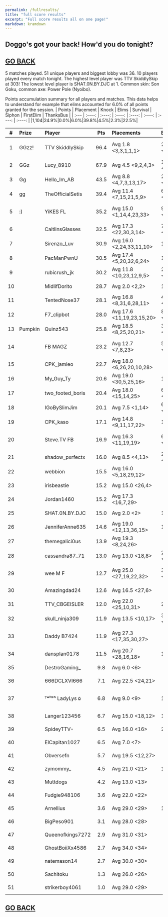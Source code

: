 ```yaml
---
permalink: /fullresults/
title: "full score results"
excerpt: "Full score results all on one page!"
markdown: kramdown
---
```

<meta http-equiv="refresh" content="30">

## Doggo's got your back! How'd you do tonight?
## [GO BACK](https://www.kaso.gg)

5 matches played. 51 unique players and biggest lobby was 36. 10 players played every match tonight. The highest level player was TTV SkiddlySkip at 303! The lowest level player is SHAT.0N.BY.DJC at 1. Common skin: Son Goku, common axe: Power Pole (Nyoibo).

Points accumulation summary for all players and matches. This data helps to understand for example that elims accounted for 6.0% of all points granted for the session.
| Points | Placement | Knock | Elims | Survival | Siphon | FirstElim | ThanksBus |
| :--- | :----: | :----: | :----: | :----: | :----: | :----: | :----: |
|1,104|24.9%|0.0%|6.0%|39.8%|4.5%|2.3%|22.5%|
<br>

| # | Prize | Player | Pts | Placements | Elims | elim1 | XPLvl | Skin | Axe | Stream |
| :----: | :--- | :--- | :----: | :--- | :--- | :----: | :----: | :----: | :----:| :--- |
|1|GGzz!|TTV SkiddlySkip|96.4|Avg 1.8 <3,3,1,1,1>|27 (5.4) <4,4,5,8,6>|0|303|![](https://media.fortniteapi.io/images/a0cf0eb956aa5483a9ae4394d1157ff3/transparent.png){:height="35px"}|![](https://media.fortniteapi.io/images/6e445da8c2b47cf6cf54d554d126ef12/transparent.png){:height="35px"}|[TTV SkiddlySkip](https://www.twitch.tv/TTV SkiddlySkip)|
|2|GGz|Lucy_8910|67.9|Avg 4.5 <9,2,4,3>|16 (4.0) <4,3,6,3>|1|150|![](https://media.fortniteapi.io/images/52f1f7d24620835f96dfe15fc8f5b1da/transparent.png){:height="35px"}|![](https://media.fortniteapi.io/images/128928a-3e4385b-50c4b4a-4240a82/transparent.png){:height="35px"}|[Lucy_8910](https://www.twitch.tv/Lucy_8910)|
|3|Gg|Hello_Im_AB|43.5|Avg 8.8 <4,7,3,13,17>|2 (1.0) <1,1>|0|170|![](https://media.fortniteapi.io/images/9c76ad26bd4885ca927e5cbd8f803237/transparent.png){:height="35px"}|![](https://media.fortniteapi.io/images/95adc91a4b22ee71c16f5e854b71acec/transparent.png){:height="35px"}|[Hello_Im_AB](https://www.twitch.tv/Hello_Im_AB)|
|4|gg|TheOfficialSetis|39.4|Avg 11.4 <7,15,21,5,9>|6 (2.0) <1,1,4>|0|185|![](https://media.fortniteapi.io/images/c765c24d97490acabfe948bbac2318bf/transparent.png){:height="35px"}|![](https://media.fortniteapi.io/images/335dd8d569d71a5680887c39f8663130/transparent.png){:height="35px"}|[TheOfficialSetis](https://www.twitch.tv/TheOfficialSetis)|
|5|:)|YiKES FL|35.2|Avg 15.0 <1,14,4,23,33>|9 (2.3) <3,1,4,1>|0|210|![](https://media.fortniteapi.io/images/8a7d59675dd875bb4c618395bdebd7e1/transparent.png){:height="35px"}|![](https://media.fortniteapi.io/images/398bcab523d22e365ca26fb1bb2d8e66/transparent.png){:height="35px"}|[YiKES FL](https://www.twitch.tv/YiKES FL)|
|6||CaitlinsGlasses|32.5|Avg 17.3 <22,30,3,14>|7 (1.8) <2,1,2,2>|1|218|![](https://media.fortniteapi.io/images/29973af14bd85f0b3d2a7f61a091c3b2/transparent.png){:height="35px"}|![](https://media.fortniteapi.io/images/8fdcb662208513beca0c8733c7ab79cf/transparent.png){:height="35px"}|[CaitlinsGlasses](https://www.twitch.tv/CaitlinsGlasses)|
|7||Sirenzo_Luv|30.9|Avg 16.0 <2,24,33,11,10>|1 (1.0) <1>|0|145|![](https://media.fortniteapi.io/images/a9aef5458ece26f3e5ff0f1ebee276e9/transparent.png){:height="35px"}|![](https://media.fortniteapi.io/images/caeddd33e8c7a566aec4cc369d84f7c8/transparent.png){:height="35px"}|[Sirenzo_Luv](https://www.twitch.tv/Sirenzo_Luv)|
|8||PacManPwnU|30.5|Avg 17.4 <5,20,32,6,24>|1 (1.0) <1>|0|98|![](https://media.fortniteapi.io/images/6ee43a20a84f5fffebfe008e176575a1/transparent.png){:height="35px"}|![](https://media.fortniteapi.io/images/b9ef8159c41c70190910adb40ced2ced/transparent.png){:height="35px"}|[PacManPwnU](https://www.twitch.tv/PacManPwnU)|
|9||rubicrush_jk|30.2|Avg 11.8 <10,23,12,9,5>|2 (1.0) <1,1>|0|94|![](https://media.fortniteapi.io/images/072402071dcaac29ee547d1c40ac24b5/transparent.png){:height="35px"}|![](https://media.fortniteapi.io/images/a4166a6498e089366e78637f9aff0367/transparent.png){:height="35px"}|[rubicrush_jk](https://www.twitch.tv/rubicrush_jk)|
|10||MidlifDorito|28.7|Avg 2.0 <2,2>|1 (1.0) <1>|0|136|![](https://media.fortniteapi.io/images/117f54c-2985b28-ee59013-a625629/transparent.png){:height="35px"}|![](https://media.fortniteapi.io/images/7500ad3-1ad26f5-c425093-84deca6/transparent.png){:height="35px"}|[MidlifDorito](https://www.twitch.tv/MidlifDorito)|
|11||TentedNose37|28.1|Avg 16.8 <8,31,6,28,11>|4 (1.3) <1,2,1>|0|109|![](https://media.fortniteapi.io/images/c56528f2fecd2ae1594af7a637e6e43c/transparent.png){:height="35px"}|![](https://media.fortniteapi.io/images/54659001b6c523cc90c07e288e8afced/transparent.png){:height="35px"}|[TentedNose37](https://www.twitch.tv/TentedNose37)|
|12||F7_clipbot|28.0|Avg 17.6 <11,19,23,15,20>|8 (1.6) <1,2,2,1,2>|1|249|![](https://media.fortniteapi.io/images/5d6b82ff761b71350a84f2ed1fe9275f/transparent.png){:height="35px"}|![](https://media.fortniteapi.io/images/3eda364936b106774751de0e64c8cbde/transparent.png){:height="35px"}|[F7_clipbot](https://www.twitch.tv/F7_clipbot)|
|13|Pumpkin|Quinz543|25.8|Avg 18.5 <8,25,20,21>|3 (1.0) <1,1,1>|1|206|![](https://media.fortniteapi.io/images/eed1dc1709f78c998adf0df066086eed/transparent.png){:height="35px"}|![](https://media.fortniteapi.io/images/29bb311ca8def3abb5e485a31c68a32d/transparent.png){:height="35px"}|[Quinz543](https://www.twitch.tv/Quinz543)|
|14||FB MAGZ|23.2|Avg 12.7 <7,8,23>|5 (1.7) <1,2,2>|0|153|![](https://media.fortniteapi.io/images/e82286f7c100af0a3c753715106f0b61/transparent.png){:height="35px"}|![](https://media.fortniteapi.io/images/7e4d9d90ef6974521b3e210b19f1ade1/transparent.png){:height="35px"}|[FB MAGZ](https://www.twitch.tv/FB MAGZ)|
|15||CPK_jamieo|22.7|Avg 18.0 <6,26,20,10,28>|||181|![](https://media.fortniteapi.io/images/413713e-126d9c6-95f47d8-54b647d/transparent.png){:height="35px"}|![](https://media.fortniteapi.io/images/895655a-7f0c2ad-e3a4aa8-983ef5e/transparent.png){:height="35px"}|[CPK_jamieo](https://www.twitch.tv/CPK_jamieo)|
|16||My_Guy_Ty|20.6|Avg 19.0 <30,5,25,16>|1 (1.0) <1>|0|129|![](https://media.fortniteapi.io/images/142913526bf1b32ba9433bf5de83e010/transparent.png){:height="35px"}|![](https://media.fortniteapi.io/images/f421389-fe2a512-f780fc9-2e78757/transparent.png){:height="35px"}|[My_Guy_Ty](https://www.twitch.tv/My_Guy_Ty)|
|17||two_footed_boris|20.4|Avg 18.0 <15,14,25>|6 (2.0) <2,1,3>|1|188|![](https://media.fortniteapi.io/images/17489d8dc4858bfe76f96537f85110ec/transparent.png){:height="35px"}|![](https://media.fortniteapi.io/images/29bb311ca8def3abb5e485a31c68a32d/transparent.png){:height="35px"}|[two_footed_boris](https://www.twitch.tv/two_footed_boris)|
|18||IGoBySlimJim|20.1|Avg 7.5 <1,14>|6 (3.0) <4,2>|0|71|![](https://media.fortniteapi.io/images/563d1ba1d0a8f2b9cf438c3c06c985d4/transparent.png){:height="35px"}|![](https://media.fortniteapi.io/images/3e5a1599e8620abd44155917aa2f5b2c/transparent.png){:height="35px"}|[IGoBySlimJim](https://www.twitch.tv/IGoBySlimJim)|
|19||CPK_kaso|17.1|Avg 14.8 <9,11,17,22>|1 (1.0) <1>|0|153|![](https://media.fortniteapi.io/images/f320a80614e848de2b2f97edb63786dd/transparent.png){:height="35px"}|![](https://media.fortniteapi.io/images/eb390e0a1e7ff085ff8c1e7a5a3afa53/transparent.png){:height="35px"}|[CPK_kaso](https://www.twitch.tv/CPK_kaso)|
|20||Steve.TV FB|16.9|Avg 16.3 <11,19,19>|6 (2.0) <3,2,1>|0|121|![](https://media.fortniteapi.io/images/5d6b82ff761b71350a84f2ed1fe9275f/transparent.png){:height="35px"}|![](https://media.fortniteapi.io/images/6611610a7c2c07da2930b683dde37eef/transparent.png){:height="35px"}|[Steve.TV FB](https://www.twitch.tv/Steve.TV FB)|
|21||shadow_pxrfectx|16.0|Avg 8.5 <4,13>|2 (1.0) <1,1>|0|178|![](https://media.fortniteapi.io/images/4f9e56811743e3fca36542b1f76268cc/transparent.png){:height="35px"}|![](https://media.fortniteapi.io/images/6fd6c8c77fe3da8f776952dd8171570b/transparent.png){:height="35px"}|[shadow_pxrfectx](https://www.twitch.tv/shadow_pxrfectx)|
|22||webbion|15.5|Avg 16.0 <5,18,29,12>|||141|![](https://media.fortniteapi.io/images/3342d8f2545e8a2fccfa64b389169d92/transparent.png){:height="35px"}|![](https://media.fortniteapi.io/images/9bfd9bacc26801f4fd617575e69ecbb9/transparent.png){:height="35px"}|[webbion](https://www.twitch.tv/webbion)|
|23||irisbeastie|15.2|Avg 15.0 <26,4>|||131|![](https://media.fortniteapi.io/images/0ea493661faa0b11a8e580481a58cf79/transparent.png){:height="35px"}|![](https://media.fortniteapi.io/images/54659001b6c523cc90c07e288e8afced/transparent.png){:height="35px"}|[irisbeastie](https://www.twitch.tv/irisbeastie)|
|24||Jordan1460|15.2|Avg 17.3 <16,7,29>|||220|![](https://media.fortniteapi.io/images/6ee43a20a84f5fffebfe008e176575a1/transparent.png){:height="35px"}|![](https://media.fortniteapi.io/images/2149460bed6da81cbc9a5c8ba2a0e4ff/transparent.png){:height="35px"}|[Jordan1460](https://www.twitch.tv/Jordan1460)|
|25||SHAT.0N.BY.DJC|15.0|Avg 2.0 <2>|1 (1.0) <1>|0|1|![](https://media.fortniteapi.io/images/36e2f0162b9585f3e1bf300b37990613/transparent.png){:height="35px"}|![](https://media.fortniteapi.io/images/0692194-9c5b386-445cf82-2cb484d/transparent.png){:height="35px"}|[SHAT.0N.BY.DJC](https://www.twitch.tv/SHAT.0N.BY.DJC)|
|26||JenniferAnne635|14.6|Avg 19.0 <12,13,36,15>|1 (1.0) <1>|0|83|![](https://media.fortniteapi.io/images/c0b107b18754af4906abf2ca3a3c6661/transparent.png){:height="35px"}|![](https://media.fortniteapi.io/images/eae173d-282ab94-ffce067-5d60def/transparent.png){:height="35px"}|[JenniferAnne635](https://www.twitch.tv/JenniferAnne635)|
|27||themegalici0us|13.9|Avg 19.3 <8,24,26>|||95|![](https://media.fortniteapi.io/images/42f90dc95a07f89198fda80ed490431a/transparent.png){:height="35px"}|![](https://media.fortniteapi.io/images/4b6e37a8de2ac6d5a40e7f48dc810bdd/transparent.png){:height="35px"}|[themegalici0us](https://www.twitch.tv/themegalici0us)|
|28||cassandra87_71|13.0|Avg 13.0 <18,8>|2 (1.0) <1,1>|0|154|![](https://media.fortniteapi.io/images/eed1dc1709f78c998adf0df066086eed/transparent.png){:height="35px"}|![](https://media.fortniteapi.io/images/29bb311ca8def3abb5e485a31c68a32d/transparent.png){:height="35px"}|[cassandra87_71](https://www.twitch.tv/cassandra87_71)|
|29||wee M F|12.7|Avg 25.0 <27,19,22,32>|3 (1.0) <1,1,1>|0|88|![](https://media.fortniteapi.io/images/5c18b43c1fe1f3da387508f824dd7356/transparent.png){:height="35px"}|![](https://media.fortniteapi.io/images/285f79e41b48fdacb3d3fb867972558a/transparent.png){:height="35px"}|[wee M F](https://www.twitch.tv/wee M F)|
|30||Amazingdad24|12.6|Avg 16.5 <27,6>|||86|![](https://media.fortniteapi.io/images/99b226a123eeec170f244331e6f948d5/transparent.png){:height="35px"}|![](https://media.fortniteapi.io/images/9bfd9bacc26801f4fd617575e69ecbb9/transparent.png){:height="35px"}|[Amazingdad24](https://www.twitch.tv/Amazingdad24)|
|31||TTV_CBGEISLER|12.0|Avg 22.0 <25,10,31>|2 (2.0) <2>|0|144|![](https://media.fortniteapi.io/images/50880d15eb86d414d6752e5c1664c4a3/transparent.png){:height="35px"}|![](https://media.fortniteapi.io/images/ff16fb155ba056485232573b6b259801/transparent.png){:height="35px"}|[TTV_CBGEISLER](https://www.twitch.tv/TTV_CBGEISLER)|
|32||skull_ninja309|11.9|Avg 13.5 <10,17>|3 (1.5) <2,1>|0|169|![](https://media.fortniteapi.io/images/50880d15eb86d414d6752e5c1664c4a3/transparent.png){:height="35px"}|![](https://media.fortniteapi.io/images/11fb2f899525462b4405135ee5e8f35a/transparent.png){:height="35px"}|[skull_ninja309](https://www.twitch.tv/skull_ninja309)|
|33||Daddy B7424|11.9|Avg 27.3 <17,35,30,27>|||83|![](https://media.fortniteapi.io/images/619f4a48e58a3468637f3954629430d0/transparent.png){:height="35px"}|![](https://media.fortniteapi.io/images/11fb2f899525462b4405135ee5e8f35a/transparent.png){:height="35px"}|[Daddy B7424](https://www.twitch.tv/Daddy B7424)|
|34||dansplan0178|11.5|Avg 20.7 <28,16,18>|1 (1.0) <1>|0|142|![](https://media.fortniteapi.io/images/2b10bbeecf31d1ae8d83a5e0c07adef0/transparent.png){:height="35px"}|![](https://media.fortniteapi.io/images/9bac3f4b17980c2446af9dba7ba2caf4/transparent.png){:height="35px"}|[dansplan0178](https://www.twitch.tv/dansplan0178)|
|35||DestroGaming_|9.8|Avg 6.0 <6>|||176|![](https://media.fortniteapi.io/images/ddb5dcf96f6154a21e90c80d0661d7a4/transparent.png){:height="35px"}|![](https://media.fortniteapi.io/images/54659001b6c523cc90c07e288e8afced/transparent.png){:height="35px"}|[DestroGaming_](https://www.twitch.tv/DestroGaming_)|
|36||666DCLXVI666|7.1|Avg 22.5 <24,21>|||133|![](https://media.fortniteapi.io/images/4bd08e586b3b07c73d4832cd790f2243/transparent.png){:height="35px"}|![](https://media.fortniteapi.io/images/6170dfe284fe6689f89475fcb5a385b9/transparent.png){:height="35px"}|[666DCLXVI666](https://www.twitch.tv/666DCLXVI666)|
|37||ᵀʷⁱᵗᶜʰ LadyLys ۵|6.8|Avg 9.0 <9>|1 (1.0) <1>|0|221|![](https://media.fortniteapi.io/images/b8cdf946a491265e134c081b96c6679b/transparent.png){:height="35px"}|![](https://media.fortniteapi.io/images/060320a3f05f2484d7ec5e56a25e7866/transparent.png){:height="35px"}|[ᵀʷⁱᵗᶜʰ LadyLys ۵](https://www.twitch.tv/ᵀʷⁱᵗᶜʰ LadyLys ۵)|
|38||Langer123456|6.7|Avg 15.0 <18,12>|1 (1.0) <1>|0|172|![](https://media.fortniteapi.io/images/10e7dcef7553fb871f3711d778eb1c53/transparent.png){:height="35px"}|![](https://media.fortniteapi.io/images/0692194-9c5b386-445cf82-2cb484d/transparent.png){:height="35px"}|[Langer123456](https://www.twitch.tv/Langer123456)|
|39||SpideyTTV-|6.5|Avg 16.0 <16>|2 (2.0) <2>|0|132|![](https://media.fortniteapi.io/images/d6400d2b9f845912f10d954d324e373c/transparent.png){:height="35px"}|![](https://media.fortniteapi.io/images/3591ee17867120d32feedd8945028f36/transparent.png){:height="35px"}|[SpideyTTV-](https://www.twitch.tv/SpideyTTV-)|
|40||ElCapitan1027|6.5|Avg 7.0 <7>|||81|![](https://media.fortniteapi.io/images/7250b14-6382c4b-6b6660b-298cf40/transparent.png){:height="35px"}|![](https://media.fortniteapi.io/images/87324c24d74a69eabf39a8a1e59b49c6/transparent.png){:height="35px"}|[ElCapitan1027](https://www.twitch.tv/ElCapitan1027)|
|41||Obversefn|5.7|Avg 19.5 <12,27>|||173|![](https://media.fortniteapi.io/images/6ee43a20a84f5fffebfe008e176575a1/transparent.png){:height="35px"}|![](https://media.fortniteapi.io/images/0692194-9c5b386-445cf82-2cb484d/transparent.png){:height="35px"}|[Obversefn](https://www.twitch.tv/Obversefn)|
|42||zymommy_|4.5|Avg 21.0 <21>|1 (1.0) <1>|0|85|![](https://media.fortniteapi.io/images/eed1dc1709f78c998adf0df066086eed/transparent.png){:height="35px"}|![](https://media.fortniteapi.io/images/29bb311ca8def3abb5e485a31c68a32d/transparent.png){:height="35px"}|[zymommy_](https://www.twitch.tv/zymommy_)|
|43||Muttdogs|4.2|Avg 13.0 <13>|||174|![](https://media.fortniteapi.io/images/de5a3969792834fd25de931f4d435782/transparent.png){:height="35px"}|![](https://media.fortniteapi.io/images/8e1d20f72c2877926994ac47b9871830/transparent.png){:height="35px"}|[Muttdogs](https://www.twitch.tv/Muttdogs)|
|44||Fudgie948106|3.6|Avg 22.0 <22>|||91|![](https://media.fortniteapi.io/images/b5acca5f9e0460f0120be44db1bc8ae1/transparent.png){:height="35px"}|![](https://media.fortniteapi.io/images/dfd7a3a03fb1ee16192e8aa30544eda3/transparent.png){:height="35px"}|[Fudgie948106](https://www.twitch.tv/Fudgie948106)|
|45||Arnellius|3.6|Avg 29.0 <29>|1 (1.0) <1>|0|152|![](https://media.fortniteapi.io/images/db68e5bf05f7ddee4e5309aa66fad8ee/transparent.png){:height="35px"}|![](https://media.fortniteapi.io/images/0692194-9c5b386-445cf82-2cb484d/transparent.png){:height="35px"}|[Arnellius](https://www.twitch.tv/Arnellius)|
|46||BigPeso901|3.1|Avg 28.0 <28>|||119|![](https://media.fortniteapi.io/images/2da5bc4dc429b7784e950aa177ba9dd5/transparent.png){:height="35px"}|![](https://media.fortniteapi.io/images/65e15ffba968b03d600a5411704876e4/transparent.png){:height="35px"}|[BigPeso901](https://www.twitch.tv/BigPeso901)|
|47||Queenofkings7272|2.9|Avg 31.0 <31>|||11|![](https://media.fortniteapi.io/images/e4a765e43c88ebb1be3093017ead3cc8/transparent.png){:height="35px"}|![](https://media.fortniteapi.io/images/ec32e95-f5e82af-93e78e7-d72ff97/transparent.png){:height="35px"}|[Queenofkings7272](https://www.twitch.tv/Queenofkings7272)|
|48||GhostBoiiXx4586|2.7|Avg 34.0 <34>|||134|![](https://media.fortniteapi.io/images/d5150ad-b8b9bd7-06bfc3f-af952df/transparent.png){:height="35px"}|![](https://media.fortniteapi.io/images/1b327d24ee951c7b5764837fa148ad78/transparent.png){:height="35px"}|[GhostBoiiXx4586](https://www.twitch.tv/GhostBoiiXx4586)|
|49||natemason14|2.7|Avg 30.0 <30>|||152|![](https://media.fortniteapi.io/images/dbc1044634058c24c5790dc83cf4b043/transparent.png){:height="35px"}|![](https://media.fortniteapi.io/images/a02b9082525370e9088801261a77c3e1/transparent.png){:height="35px"}|[natemason14](https://www.twitch.tv/natemason14)|
|50||Sachitoku|1.3|Avg 26.0 <26>|||128|![](https://media.fortniteapi.io/images/c67c77e-0cc3dc6-380b61c-ca96bb5/transparent.png){:height="35px"}|![](https://media.fortniteapi.io/images/9f9742a8c232fcab89a5942bc6e48fc1/transparent.png){:height="35px"}|[Sachitoku](https://www.twitch.tv/Sachitoku)|
|51||strikerboy4061|1.0|Avg 29.0 <29>|||173|![](https://media.fortniteapi.io/images/c517e835900841545691004261a60eee/transparent.png){:height="35px"}|![](https://media.fortniteapi.io/images/87324c24d74a69eabf39a8a1e59b49c6/transparent.png){:height="35px"}|[strikerboy4061](https://www.twitch.tv/strikerboy4061)|

## [GO BACK](https://www.kaso.gg)
